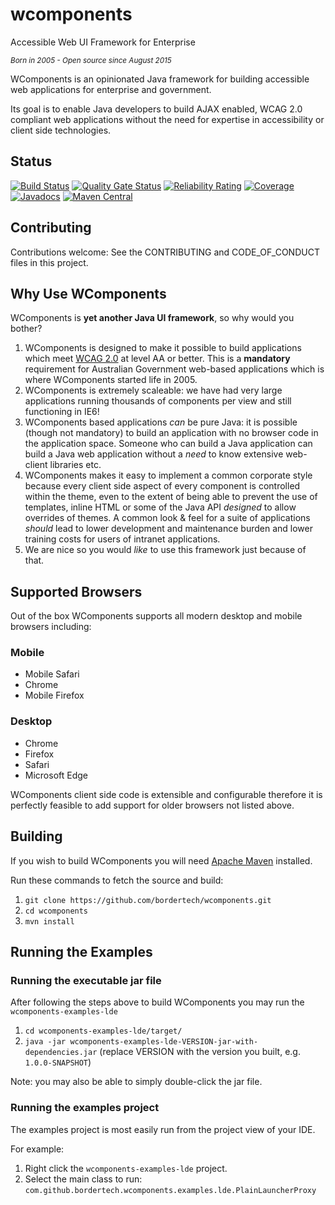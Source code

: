 # wcomponents

Accessible Web UI Framework for Enterprise

*<sup>Born in 2005 - Open source since August 2015</sup>*

WComponents is an opinionated Java framework for building accessible web applications for enterprise and government.

Its goal is to enable Java developers to build AJAX enabled, WCAG 2.0 compliant web applications without the need for expertise in accessibility or client side technologies.

## Status

[![Build Status](https://github.com/BorderTech/wcomponents/actions/workflows/github-actions-build.yml/badge.svg)](https://github.com/BorderTech/wcomponents/actions/workflows/github-actions-build.yml)
[![Quality Gate Status](https://sonarcloud.io/api/project_badges/measure?project=bordertech-wcomponents&metric=alert_status)](https://sonarcloud.io/dashboard?id=bordertech-wcomponents)
[![Reliability Rating](https://sonarcloud.io/api/project_badges/measure?project=bordertech-wcomponents&metric=reliability_rating)](https://sonarcloud.io/dashboard?id=bordertech-wcomponents)
[![Coverage](https://sonarcloud.io/api/project_badges/measure?project=bordertech-wcomponents&metric=coverage)](https://sonarcloud.io/dashboard?id=bordertech-wcomponents)
[![Javadocs](https://javadoc.io/badge/com.github.bordertech.wcomponents/wcomponents-core.svg)](https://javadoc.io/doc/com.github.bordertech.wcomponents/wcomponents-core)
[![Maven Central](https://img.shields.io/maven-central/v/com.github.bordertech.wcomponents/wcomponents-core.svg?label=Maven%20Central)](https://search.maven.org/search?q=g:%22com.github.bordertech.wcomponents%22%20AND%20a:%22wcomponents-core%22)

## Contributing

Contributions welcome: See the CONTRIBUTING and CODE_OF_CONDUCT files in this project.

## Why Use WComponents

WComponents is **yet another Java UI framework**, so why would you bother?

1. WComponents is designed to make it possible to build applications which meet [WCAG 2.0](http://www.w3.org/TR/WCAG20/) at level AA or better. This is a **mandatory** requirement for Australian Government web-based applications which is where WComponents started life in 2005.
2. WComponents is extremely scaleable: we have had very large applications running thousands of components per view and still functioning in IE6!
3. WComponents based applications _can_ be pure Java: it is possible (though not mandatory) to build an application with no browser code in the application space. Someone who can build a Java application can build a Java web application without a _need_ to know extensive web-client libraries etc.
4. WComponents makes it easy to implement a common corporate style because every client side aspect of every component is controlled within the theme, even to the extent of being able to prevent the use of templates, inline HTML or some of the Java API _designed_ to allow overrides of themes. A common look & feel for a suite of applications _should_ lead to lower development and maintenance burden and lower training costs for users of intranet applications.
5. We are nice so you would _like_ to use this framework just because of that.

## Supported Browsers

Out of the box WComponents supports all modern desktop and mobile browsers including:

### Mobile

- Mobile Safari
- Chrome
- Mobile Firefox

### Desktop

- Chrome
- Firefox
- Safari
- Microsoft Edge

WComponents client side code is extensible and configurable therefore it is perfectly feasible to add support for older browsers not listed above.

## Building

If you wish to build WComponents you will need [Apache Maven](https://maven.apache.org/) installed.

Run these commands to fetch the source and build:

1. `git clone https://github.com/bordertech/wcomponents.git`
2. `cd wcomponents`
3. `mvn install`

## Running the Examples

### Running the executable jar file

After following the steps above to build WComponents you may run the `wcomponents-examples-lde`

1. `cd wcomponents-examples-lde/target/`
2. `java -jar wcomponents-examples-lde-VERSION-jar-with-dependencies.jar` (replace VERSION with the version you built, e.g. `1.0.0-SNAPSHOT`)

Note: you may also be able to simply double-click the jar file.

### Running the examples project

The examples project is most easily run from the project view of your IDE.

For example:

1. Right click the `wcomponents-examples-lde` project.
2. Select the main class to run: `com.github.bordertech.wcomponents.examples.lde.PlainLauncherProxy`
